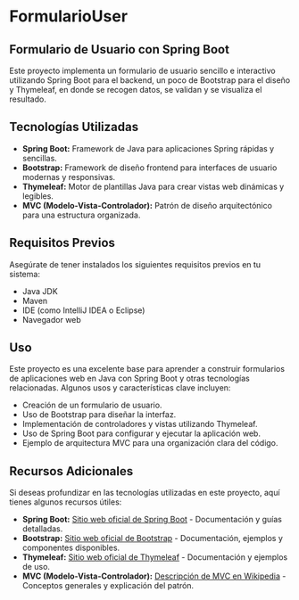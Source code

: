 # FormularioUser
## Formulario de Usuario con Spring Boot

Este proyecto implementa un formulario de usuario sencillo e interactivo utilizando Spring Boot
para el backend, un poco de Bootstrap para el diseño y Thymeleaf, en donde se recogen datos, se validan y se visualiza el resultado.

## Tecnologías Utilizadas

- **Spring Boot:** Framework de Java para aplicaciones Spring rápidas y sencillas.
- **Bootstrap:** Framework de diseño frontend para interfaces de usuario modernas y responsivas.
- **Thymeleaf:** Motor de plantillas Java para crear vistas web dinámicas y legibles.
- **MVC (Modelo-Vista-Controlador):** Patrón de diseño arquitectónico para una estructura organizada.



## Requisitos Previos

Asegúrate de tener instalados los siguientes requisitos previos en tu sistema:

- Java JDK
- Maven
- IDE (como IntelliJ IDEA o Eclipse)
- Navegador web

  
## Uso

Este proyecto es una excelente base para aprender a construir formularios de aplicaciones web en Java con Spring Boot y otras tecnologías relacionadas. Algunos usos y características clave incluyen:

- Creación de un formulario de usuario.
- Uso de Bootstrap para diseñar la interfaz.
- Implementación de controladores y vistas utilizando Thymeleaf.
- Uso de Spring Boot para configurar y ejecutar la aplicación web.
- Ejemplo de arquitectura MVC para una organización clara del código.

## Recursos Adicionales

Si deseas profundizar en las tecnologías utilizadas en este proyecto, aquí tienes algunos recursos útiles:

- **Spring Boot:** [Sitio web oficial de Spring Boot](https://spring.io/projects/spring-boot) - Documentación y guías detalladas.
- **Bootstrap:** [Sitio web oficial de Bootstrap](https://getbootstrap.com/) - Documentación, ejemplos y componentes disponibles.
- **Thymeleaf:** [Sitio web oficial de Thymeleaf](https://www.thymeleaf.org/) - Documentación y ejemplos de uso.
- **MVC (Modelo-Vista-Controlador):** [Descripción de MVC en Wikipedia](https://es.wikipedia.org/wiki/Modelo%E2%80%93vista%E2%80%93controlador) - Conceptos generales y explicación del patrón.
